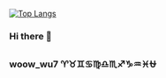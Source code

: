 
<!--
**woow-wu7/woow-wu7** is a ✨ _special_ ✨ repository because its `README.md` (this file) appears on your GitHub profile.

Here are some ideas to get you started:

- 🔭 I’m currently working on ...
- 🌱 I’m currently learning ...
- 👯 I’m looking to collaborate on ...
- 🤔 I’m looking for help with ...
- 💬 Ask me about ...
- 📫 How to reach me: ...
- 😄 Pronouns: ...
- ⚡ Fun fact: ...
-->

[![Top Langs](https://github-readme-stats.vercel.app/api/top-langs/?username=woow-wu7&layout=compact)](https://github.com/anuraghazra/github-readme-stats)

### Hi there 👋

### woow_wu7 ♈♉♊♋♍♎♏♐♑♒♓⛎
